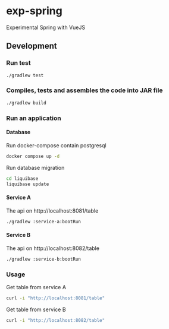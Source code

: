 # exp-spring
Experimental Spring with VueJS

## Development

### Run test
```bash
./gradlew test
```

### Compiles, tests and assembles the code into JAR file
```bash
./gradlew build
```

### Run an application
#### Database
Run docker-compose contain postgresql
```bash
docker compose up -d
```
Run database migration
```bash
cd liquibase
liquibase update
```

#### Service A
The api on http://localhost:8081/table
```bash
./gradlew :service-a:bootRun
```
#### Service B
The api on http://localhost:8082/table
```bash
./gradlew :service-b:bootRun
```
### Usage
Get table from service A
```bash
curl -i "http://localhost:8081/table"
```
Get table from service B
```bash
curl -i "http://localhost:8082/table"
```
